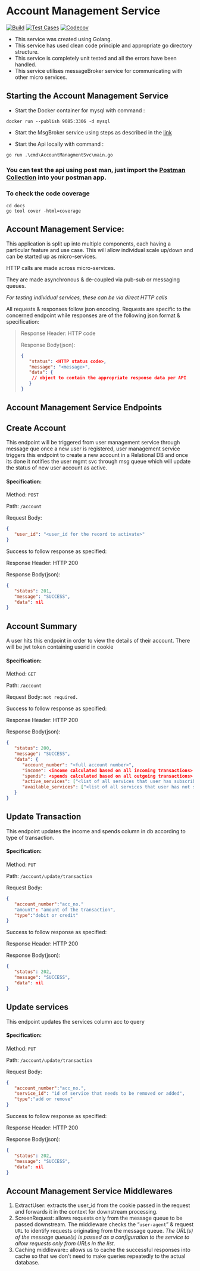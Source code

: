 # Account Management Service

[![Build](https://github.com/vatsal278/AccountManagmentSvc/actions/workflows/build.yml/badge.svg)](https://github.com/vatsal278/AccountManagmentSvc/actions/workflows/build.yml) [![Test Cases](https://github.com/vatsal278/AccountManagmentSvc/actions/workflows/test.yml/badge.svg)](https://github.com/vatsal278/AccountManagmentSvc/actions/workflows/test.yml) [![Codecov](https://codecov.io/gh/vatsal278/AccountManagmentSvc/branch/main/graph/badge.svg)](https://codecov.io/gh/vatsal278/AccountManagmentSvc)

* This service was created using Golang.
* This service has used clean code principle and appropriate go directory structure.
* This service is completely unit tested and all the errors have been handled.
* This service utilises messageBroker service for communicating with other micro services.

## Starting the Account Management Service

* Start the Docker container for mysql with command :
```
docker run --publish 9085:3306 -d mysql
```
* Start the MsgBroker service using steps as described in the [link](https://github.com/vatsal278/msgbroker)


* Start the Api locally with command :
```
go run .\cmd\AccountManagmentSvc\main.go
```
### You can test the api using post man, just import the [Postman Collection](./docs/accountMgmtSvc.postman_collection.json) into your postman app.
### To check the code coverage
```
cd docs
go tool cover -html=coverage
```
## Account Management Service:

This application is split up into multiple components, each having a particular feature and use case. This will allow individual scale up/down and can be started up as micro-services.

HTTP calls are made across micro-services.

They are made asynchronous & de-coupled via pub-sub or messaging queues.

*For testing individual services, these can be via direct HTTP calls*


All requests & responses follow json encoding.
Requests are specific to the concerned endpoint while responses are of the following json format & specification:
>
>    Response Header: HTTP code
>
>    Response Body(json):
>    ```json
>    {
>       "status": <HTTP status code>,
>       "message": "<message>",
>       "data": {
>        // object to contain the appropriate response data per API
>       }
>    }
>    ```

## Account Management Service Endpoints

## Create Account
This endpoint will be triggered from user management service through message que once a new user is registered, user management service triggers this endpoint to create a new account in a Relational DB and once its done it notifies the user mgmt svc through msg queue which will update the status of new user account as active.
#### Specification:
Method: `POST`

Path: `/account`

Request Body:
```json
{
   "user_id": "<user_id for the record to activate>"
}
```

Success to follow response as specified:

Response Header: HTTP 200

Response Body(json):
```json
{
   "status": 201,
   "message": "SUCCESS",
   "data": nil
}
```

## Account Summary
A user hits this endpoint in order to view the details of their account.
There will be jwt token containing userid in cookie
#### Specification:
Method: `GET`

Path: `/account`

Request Body: `not required.`

Success to follow response as specified:

Response Header: HTTP 200

Response Body(json):
```json
{
   "status": 200,
   "message": "SUCCESS",
   "data": {
      "account_number": "<full account number>",
      "income": <income calculated based on all incoming transactions> as float,
      "spends": <spends calculated based on all outgoing transactions> as float,
      "active_services": ["<list of all services that user has subscribed to>",],
      "available_services": ["<list of all services that user has not subscribed to but are available for subscription>",]
   }
}
```

## Update Transaction
This endpoint updates the income and spends column in db according to type of transaction.
#### Specification:
Method: `PUT`

Path: `/account/update/transaction`

Request Body:
```json
{
   "account_number":"acc_no."
   "amount": "amount of the transaction",
   "type":"debit or credit"
}
```

Success to follow response as specified:

Response Header: HTTP 200

Response Body(json):
```json
{
   "status": 202,
   "message": "SUCCESS",
   "data": nil
}
```

## Update services
This endpoint updates the services column acc to query
#### Specification:
Method: `PUT`

Path: `/account/update/transaction`

Request Body:
```json
{
   "account_number":"acc_no.",
   "service_id": "id of service that needs to be removed or added",
   "type":"add or remove"
}
```

Success to follow response as specified:

Response Header: HTTP 200

Response Body(json):
```json
{
   "status": 202,
   "message": "SUCCESS",
   "data": nil
}
```

## Account Management Service Middlewares

1. ExtractUser: extracts the user_id from the cookie passed in the request and forwards it in the context for downstream processing.
2. ScreenRequest: allows requests only from the message queue to be passed downstream. The middleware checks the “`user-agent`” & request `URL` to identify requests originating from the message queue.
   *The URL(s) of the message queue(s) is passed as a configuration to the service to allow requests only from URLs in the list*.
3. Caching middleware:: allows us to cache the successful responses into cache so that we don't need to make queries repeatedly to the actual database.
